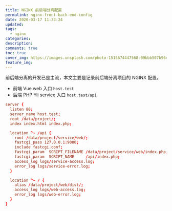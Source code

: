 ```yaml
---
title: NGINX 前后端分离配置
permalink: nginx-front-back-end-config
date: 2020-03-17 11:33:24
updated:
tags:
  - nginx
categories:
description:
comments: true
toc: true
cover_img: https://images.unsplash.com/photo-1515674447568-09bbb507b96c?ixlib=rb-1.2.1&ixid=eyJhcHBfaWQiOjEyMDd9&auto=format&fit=crop&w=320&q=80
feature_img:
---
```


前后端分离的开发已是主流，本文主要是记录前后端分离项目的 NGINX 配置。

<!-- more -->

- 前端 Vue web 入口 `host.test`
- 后端 PHP Yii service 入口 `host.test/api`

```conf
server {
  listen 80;
  server_name host.test;
  root /data/project/;
  index index.html index.php;

  location ^~ /api {
    root /data/project/service/web/;
    fastcgi_pass 127.0.0.1:9000;
    include fastcgi.conf;
    fastcgi_param  SCRIPT_FILENAME /data/project/service/web/index.php;
    fastcgi_param  SCRIPT_NAME     /api/index.php;
    access_log logs/service-access.log;
    error_log logs/service-error.log;
  }

  location ^~ / {
    alias /data/project/web/dist/;
    access_log logs/web-access.log;
    error_log logs/web-error.log;
  }
}
```
